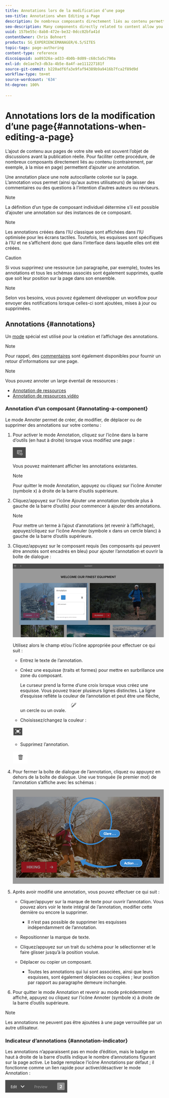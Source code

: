 ```yaml
---
title: Annotations lors de la modification d’une page
seo-title: Annotations when Editing a Page
description: De nombreux composants directement liés au contenu permettent d’ajouter une annotation.
seo-description: Many components directly related to content allow you to add an annotation
uuid: 157be55c-8ab8-472e-be32-0dcc02bfa41d
contentOwner: Chris Bohnert
products: SG_EXPERIENCEMANAGER/6.5/SITES
topic-tags: page-authoring
content-type: reference
discoiquuid: aa89326a-ad33-4b0b-8d09-c68c5a5c790a
exl-id: de1ae7e3-db3a-4b5e-8a4f-ae111227181f
source-git-commit: b220adf6fa3e9faf94389b9a9416b7fca2f89d9d
workflow-type: tm+mt
source-wordcount: '634'
ht-degree: 100%

---
```


# Annotations lors de la modification d’une page{#annotations-when-editing-a-page}

L’ajout de contenu aux pages de votre site web est souvent l’objet de discussions avant la publication réelle. Pour faciliter cette procédure, de nombreux composants directement liés au contenu (contrairement, par exemple, à la mise en page) permettent d’ajouter une annotation.

Une annotation place une note autocollante colorée sur la page. L’annotation vous permet (ainsi qu’aux autres utilisateurs) de laisser des commentaires ou des questions à l’intention d’autres auteurs ou réviseurs.

>[!NOTE]
>
>La définition d’un type de composant individuel détermine s’il est possible d’ajouter une annotation sur des instances de ce composant.

>[!NOTE]
>
>Les annotations créées dans l’IU classique sont affichées dans l’IU optimisée pour les écrans tactiles. Toutefois, les esquisses sont spécifiques à l’IU et ne s’affichent donc que dans l’interface dans laquelle elles ont été créées.

>[!CAUTION]
>
>Si vous supprimez une ressource (un paragraphe, par exemple), toutes les annotations et tous les schémas associés sont également supprimés, quelle que soit leur position sur la page dans son ensemble.

>[!NOTE]
>
>Selon vos besoins, vous pouvez également développer un workflow pour envoyer des notifications lorsque celles-ci sont ajoutées, mises à jour ou supprimées.

## Annotations {#annotations}

Un [mode](/help/sites-authoring/author-environment-tools.md#page-modes) spécial est utilisé pour la création et l’affichage des annotations.

>[!NOTE]
>
>Pour rappel, des [commentaires](/help/sites-authoring/basic-handling.md#timeline) sont également disponibles pour fournir un retour d’informations sur une page.

>[!NOTE]
>
>Vous pouvez annoter un large éventail de ressources :
>
>* [Annotation de ressources](/help/assets/manage-assets.md#annotating)
>* [Annotation de ressources vidéo](/help/assets/managing-video-assets.md#annotate-video-assets)
>


### Annotation d’un composant {#annotating-a-component}

Le mode Annoter permet de créer, de modifier, de déplacer ou de supprimer des annotations sur votre contenu :

1. Pour activer le mode Annotation, cliquez sur l’icône dans la barre d’outils (en haut à droite) lorsque vous modifiez une page :

   ![](do-not-localize/screen_shot_2018-03-22at110414.png)

   Vous pouvez maintenant afficher les annotations existantes.

   >[!NOTE]
   >
   >Pour quitter le mode Annotation, appuyez ou cliquez sur l’icône Annoter (symbole x) à droite de la barre d’outils supérieure.

1. Cliquez/appuyez sur l’icône Ajouter une annotation (symbole plus à gauche de la barre d’outils) pour commencer à ajouter des annotations.

   >[!NOTE]
   >
   >Pour mettre un terme à l’ajout d’annotations (et revenir à l’affichage), appuyez/cliquez sur l’icône Annuler (symbole x dans un cercle blanc) à gauche de la barre d’outils supérieure.

1. Cliquez/appuyez sur le composant requis (les composants qui peuvent être annotés sont encadrés en bleu) pour ajouter l’annotation et ouvrir la boîte de dialogue :

   ![screen_shot_2018-03-22at110606](assets/screen_shot_2018-03-22at110606.png)

   Utilisez alors le champ et/ou l’icône appropriée pour effectuer ce qui suit :

   * Entrez le texte de l’annotation.
   * Créez une esquisse (traits et formes) pour mettre en surbrillance une zone du composant.

      Le curseur prend la forme d’une croix lorsque vous créez une esquisse. Vous pouvez tracer plusieurs lignes distinctes. La ligne d’esquisse reflète la couleur de l’annotation et peut être une flèche, un cercle ou un ovale.
   ![](do-not-localize/screen_shot_2018-03-22at110640.png)

   * Choisissez/changez la couleur :

   ![](do-not-localize/chlimage_1-19.png)

   * Supprimez l’annotation.

   ![](do-not-localize/screen_shot_2018-03-22at110647.png)

1. Pour fermer la boîte de dialogue de l’annotation, cliquez ou appuyez en dehors de la boîte de dialogue. Une vue tronquée (le premier mot) de l’annotation s’affiche avec les schémas :

   ![screen_shot_2018-03-22at110850](assets/screen_shot_2018-03-22at110850.png)

1. Après avoir modifié une annotation, vous pouvez effectuer ce qui suit :

   * Cliquer/appuyer sur la marque de texte pour ouvrir l’annotation. Vous pouvez alors voir le texte intégral de l’annotation, modifier cette dernière ou encore la supprimer.

      * Il n’est pas possible de supprimer les esquisses indépendamment de l’annotation.
   * Repositionner la marque de texte.
   * Cliquez/appuyez sur un trait du schéma pour le sélectionner et le faire glisser jusqu’à la position voulue.
   * Déplacer ou copier un composant.

      * Toutes les annotations qui lui sont associées, ainsi que leurs esquisses, sont également déplacées ou copiées ; leur position par rapport au paragraphe demeure inchangée.


1. Pour quitter le mode Annotation et revenir au mode précédemment affiché, appuyez ou cliquez sur l’icône Annoter (symbole x) à droite de la barre d’outils supérieure.

>[!NOTE]
>
>Les annotations ne peuvent pas être ajoutées à une page verrouillée par un autre utilisateur.

### Indicateur d’annotations {#annotation-indicator}

Les annotations n’apparaissent pas en mode d’édition, mais le badge en haut à droite de la barre d’outils indique le nombre d’annotations figurant sur la page active. Le badge remplace l’icône Annotations par défaut ; il fonctionne comme un lien rapide pour activer/désactiver le mode Annotation :

![chlimage_1-242](assets/chlimage_1-242.png)

